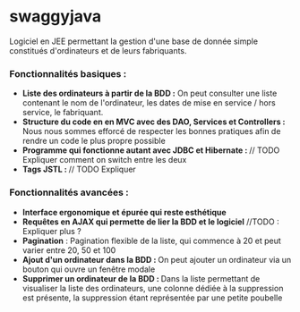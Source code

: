 # swaggyjava

Logiciel en JEE permettant la gestion d'une base de donnée simple constitués d'ordinateurs et de leurs fabriquants.


### Fonctionnalités basiques :


- <b>Liste des ordinateurs à partir de la BDD :</b> On peut consulter une liste contenant le nom de l'ordinateur, les dates de mise en service / hors service, le fabriquant.
- <b>Structure du code en en MVC avec des DAO, Services et Controllers : </b>Nous nous sommes efforcé de respecter les bonnes pratiques afin de rendre un code le plus propre possible
- <b>Programme qui fonctionne autant avec JDBC et Hibernate : </b>// TODO Expliquer comment on switch entre les deux
- <b>Tags JSTL : </b> // TODO Expliquer




### Fonctionnalités avancées :


- <b>Interface ergonomique et épurée qui reste esthétique</b>
- <b>Requêtes en AJAX qui permette de lier la BDD et le logiciel</b> //TODO : Expliquer plus ?
- <b>Pagination</b> : Pagination flexible de la liste, qui commence à 20 et peut varier entre 20, 50 et 100
- <b>Ajout d'un ordinateur dans la BDD : </b> On peut ajouter un ordinateur via un bouton qui ouvre un fenêtre modale
- <b>Supprimer un ordinateur de la BDD : </b>Dans la liste permettant de visualiser la liste des ordinateurs, une colonne dédiée à la suppression est présente, la suppression étant représentée par une petite poubelle
